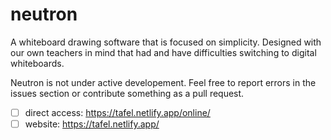 # neutron

A whiteboard drawing software that is focused on simplicity. Designed with our own teachers in mind that had and have difficulties switching to digital whiteboards.

Neutron is not under active developement. Feel free to report errors in the issues section or contribute something as a pull request.

- [ ] direct access: https://tafel.netlify.app/online/
- [ ] website: https://tafel.netlify.app/
